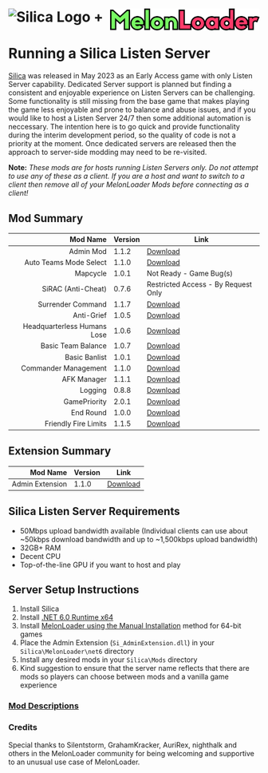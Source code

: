 # ![Silica Logo](https://silicagame.com/_next/static/media/silica_logo.37ea77ee.svg)     +     <img src="https://raw.githubusercontent.com/LavaGang/MelonLoader.Installer/master/Resources/ML_Text.png" width="300" style="float:right" />

# Running a Silica Listen Server
[Silica](https://silicagame.com/news/welcome) was released in May 2023 as an Early Access game with only Listen Server capability. Dedicated Server support is planned but finding a consistent and enjoyable experience on Listen Servers can be challenging. Some functionality is still missing from the base game that makes playing the game less enjoyable and prone to balance and abuse issues, and if you would like to host a Listen Server 24/7 then some additional automation is neccessary. The intention here is to go quick and provide functionality during the interim development period, so the quality of code is not a priority at the moment. Once dedicated servers are released then the approach to server-side modding may need to be re-visited.

**Note:** *These mods are for hosts running Listen Servers only. Do not attempt to use any of these as a client. If you are a host and want to switch to a client then remove all of your MelonLoader Mods before connecting as a client!*

## Mod Summary
| Mod Name | Version   | Link |
|---------:|-----------|------|
| Admin Mod | 1.1.2 | [Download](https://raw.githubusercontent.com/data-bomb/Silica_ListenServer/main/Si_AdminMod/bin/Si_AdminMod.dll) |
| Auto Teams Mode Select | 1.1.0 | [Download](https://raw.githubusercontent.com/data-bomb/Silica_ListenServer/main/Si_AutoTeamsSelect/bin/Si_AutoTeamsSelect.dll) |
| Mapcycle | 1.0.1 | Not Ready - Game Bug(s) |
| SiRAC (Anti-Cheat) | 0.7.6 | Restricted Access - By Request Only |
| Surrender Command | 1.1.7 | [Download](https://raw.githubusercontent.com/data-bomb/Silica_ListenServer/main/Si_SurrenderCommand/bin/Si_SurrenderCommand.dll) |
| Anti-Grief | 1.0.5 | [Download](https://raw.githubusercontent.com/data-bomb/Silica_ListenServer/main/Si_AutoKickNegativeKills/bin/Si_AutoKickNegativeKills.dll) |
| Headquarterless Humans Lose | 1.0.6 | [Download](https://raw.githubusercontent.com/data-bomb/Silica_ListenServer/main/Si_HQlessHumansLose/bin/Si_HQlessHumansLose.dll) |
| Basic Team Balance | 1.0.7 | [Download](https://raw.githubusercontent.com/data-bomb/Silica_ListenServer/main/Si_BasicTeamBalance/bin/Si_BasicTeamBalance.dll) |
| Basic Banlist | 1.0.1 | [Download](https://raw.githubusercontent.com/data-bomb/Silica_ListenServer/main/Si_BasicBanlist/bin/Si_BasicBanlist.dll) |
| Commander Management | 1.1.0 | [Download](https://raw.githubusercontent.com/data-bomb/Silica_ListenServer/main/Si_CommManagement/bin/Si_CommManagement.dll) |
| AFK Manager | 1.1.1 | [Download](https://raw.githubusercontent.com/data-bomb/Silica_ListenServer/main/Si_AFKManager/bin/Si_AFKManager.dll) |
| Logging | 0.8.8 | [Download](https://raw.githubusercontent.com/data-bomb/Silica_ListenServer/main/Si_Logging/bin/Si_Logging.dll) |
| GamePriority | 2.0.1 | [Download](https://github.com/MintLily/GamePriority/releases/download/2.0.1/GamePriority.dll) |
| End Round | 1.0.0 | [Download](https://raw.githubusercontent.com/data-bomb/Silica_ListenServer/main/Si_EndRound/bin/Si_EndRound.dll) |
| Friendly Fire Limits | 1.1.5 | [Download](https://raw.githubusercontent.com/data-bomb/Silica_ListenServer/main/Si_FriendlyFireLimits/bin/Si_FriendlyFireLimits.dll) |

## Extension Summary
| Mod Name | Version   | Link |
|---------:|-----------|------|
| Admin Extension | 1.1.0 | [Download](https://raw.githubusercontent.com/data-bomb/Silica_ListenServer/main/Si_AdminExtension/bin/Si_AdminExtension.dll) |

## Silica Listen Server Requirements
- 50Mbps upload bandwidth available (Individual clients can use about ~50kbps download bandwidth and up to ~1,500kbps upload bandwidth)
- 32GB+ RAM
- Decent CPU
- Top-of-the-line GPU if you want to host and play

## Server Setup Instructions
1. Install Silica
2. Install [.NET 6.0 Runtime x64](https://dotnet.microsoft.com/en-us/download/dotnet/6.0)
3. Install [MelonLoader using the Manual Installation](https://melonwiki.xyz/#/README?id=manual-installation) method for 64-bit games
4. Place the Admin Extension (`Si_AdminExtension.dll`) in your `Silica\MelonLoader\net6` directory
5. Install any desired mods in your `Silica\Mods` directory
6. Kind suggestion to ensure that the server name reflects that there are mods so players can choose between mods and a vanilla game experience

### [Mod Descriptions](https://github.com/data-bomb/Silica_ListenServer/wiki/Mod-Descriptions)

### Credits
Special thanks to Silentstorm, GrahamKracker, AuriRex, nighthalk and others in the MelonLoader community for being welcoming and supportive to an unusual use case of MelonLoader.
